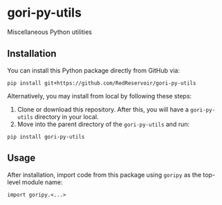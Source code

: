 # gori-py-utils

Miscellaneous Python utilities

## Installation

You can install this Python package directly from GitHub via:

```
pip install git+https://github.com/RedReservoir/gori-py-utils
```

Alternatively, you may install from local by following these steps:

  1. Clone or download this repository. After this, you will have a `gori-py-utils` directory in your local.
  2. Move into the parent directory of the `gori-py-utils` and run:

```
pip install gori-py-utils
```

## Usage

After installation, import code from this package using `goripy` as the top-level module name: 

```
import goripy.<...>
```
